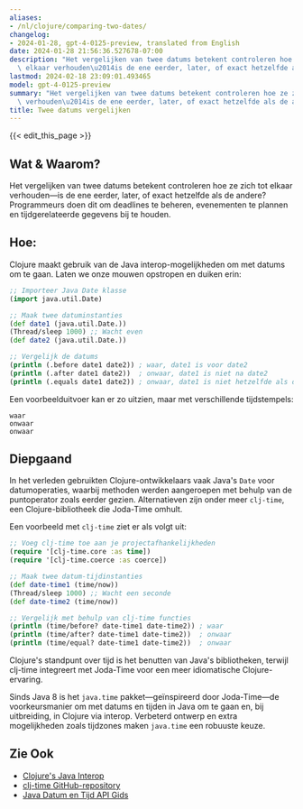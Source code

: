 ```yaml
---
aliases:
- /nl/clojure/comparing-two-dates/
changelog:
- 2024-01-28, gpt-4-0125-preview, translated from English
date: 2024-01-28 21:56:36.527678-07:00
description: "Het vergelijken van twee datums betekent controleren hoe ze zich tot\
  \ elkaar verhouden\u2014is de ene eerder, later, of exact hetzelfde als de andere?\u2026"
lastmod: 2024-02-18 23:09:01.493465
model: gpt-4-0125-preview
summary: "Het vergelijken van twee datums betekent controleren hoe ze zich tot elkaar\
  \ verhouden\u2014is de ene eerder, later, of exact hetzelfde als de andere?\u2026"
title: Twee datums vergelijken
---
```


{{< edit_this_page >}}

## Wat & Waarom?
Het vergelijken van twee datums betekent controleren hoe ze zich tot elkaar verhouden—is de ene eerder, later, of exact hetzelfde als de andere? Programmeurs doen dit om deadlines te beheren, evenementen te plannen en tijdgerelateerde gegevens bij te houden.

## Hoe:
Clojure maakt gebruik van de Java interop-mogelijkheden om met datums om te gaan. Laten we onze mouwen opstropen en duiken erin:

```clojure
;; Importeer Java Date klasse
(import java.util.Date)

;; Maak twee datuminstanties
(def date1 (java.util.Date.))
(Thread/sleep 1000) ;; Wacht even
(def date2 (java.util.Date.))

;; Vergelijk de datums
(println (.before date1 date2)) ; waar, date1 is voor date2
(println (.after date1 date2))  ; onwaar, date1 is niet na date2
(println (.equals date1 date2)) ; onwaar, date1 is niet hetzelfde als date2
```

Een voorbeelduitvoer kan er zo uitzien, maar met verschillende tijdstempels:

```
waar
onwaar
onwaar
```

## Diepgaand
In het verleden gebruikten Clojure-ontwikkelaars vaak Java's `Date` voor datumoperaties, waarbij methoden werden aangeroepen met behulp van de puntoperator zoals eerder gezien. Alternatieven zijn onder meer `clj-time`, een Clojure-bibliotheek die Joda-Time omhult.

Een voorbeeld met `clj-time` ziet er als volgt uit:

```clojure
;; Voeg clj-time toe aan je projectafhankelijkheden
(require '[clj-time.core :as time])
(require '[clj-time.coerce :as coerce])

;; Maak twee datum-tijdinstanties
(def date-time1 (time/now))
(Thread/sleep 1000) ;; Wacht een seconde
(def date-time2 (time/now))

;; Vergelijk met behulp van clj-time functies
(println (time/before? date-time1 date-time2)) ; waar
(println (time/after? date-time1 date-time2))  ; onwaar
(println (time/equal? date-time1 date-time2))  ; onwaar
```

Clojure's standpunt over tijd is het benutten van Java's bibliotheken, terwijl clj-time integreert met Joda-Time voor een meer idiomatische Clojure-ervaring.

Sinds Java 8 is het `java.time` pakket—geïnspireerd door Joda-Time—de voorkeursmanier om met datums en tijden in Java om te gaan en, bij uitbreiding, in Clojure via interop. Verbeterd ontwerp en extra mogelijkheden zoals tijdzones maken `java.time` een robuuste keuze.

## Zie Ook
- [Clojure's Java Interop](https://clojure.org/reference/java_interop)
- [clj-time GitHub-repository](https://github.com/clj-time/clj-time)
- [Java Datum en Tijd API Gids](https://docs.oracle.com/javase/tutorial/datetime/)
